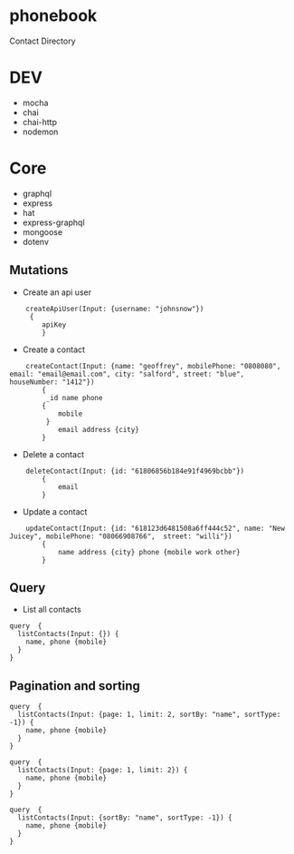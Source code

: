 # phonebook

Contact Directory

# DEV

- mocha
- chai
- chai-http
- nodemon

# Core

- graphql
- express
- hat
- express-graphql
- mongoose
- dotenv

## Mutations

- Create an api user

```
    createApiUser(Input: {username: "johnsnow"})
     {
        apiKey
        }
```

- Create a contact

```
    createContact(Input: {name: "geoffrey", mobilePhone: "0808080", email: "email@email.com", city: "salford", street: "blue", houseNumber: "1412"})
        {
         _id name phone
        {
            mobile
         }
            email address {city}
        }
```

- Delete a contact

```
    deleteContact(Input: {id: "61806856b184e91f4969bcbb"})
        {
            email
        }
```

- Update a contact

```
    updateContact(Input: {id: "618123d6481508a6ff444c52", name: "New Juicey", mobilePhone: "08066908766",  street: "willi"})
        {
            name address {city} phone {mobile work other}
        }
```

## Query

- List all contacts

```
query  {
  listContacts(Input: {}) {
    name, phone {mobile}
  }
}
```

## Pagination and sorting

```
query  {
  listContacts(Input: {page: 1, limit: 2, sortBy: "name", sortType: -1}) {
    name, phone {mobile}
  }
}
```

```
query  {
  listContacts(Input: {page: 1, limit: 2}) {
    name, phone {mobile}
  }
}
```

```
query  {
  listContacts(Input: {sortBy: "name", sortType: -1}) {
    name, phone {mobile}
  }
}
```
